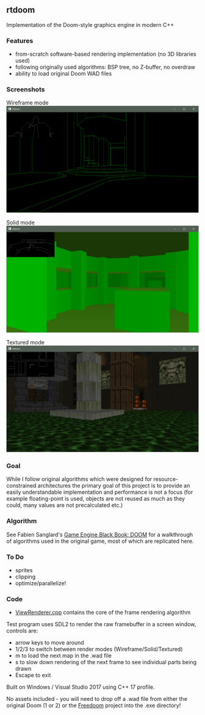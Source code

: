## rtdoom

Implementation of the Doom-style graphics engine in modern C++

### Features

* from-scratch software-based rendering implementation (no 3D libraries used)
* following originally used algorithms: BSP tree, no Z-buffer, no overdraw
* ability to load original Doom WAD files

### Screenshots

Wireframe mode
![screenshot](screen1.png)

Solid mode
![screenshot](screen2.png)

Textured mode
![screenshot](screen3.png)

### Goal

While I follow original algorithms which were designed for resource-constrained architectures
the primary goal of this project is to provide an easily understandable implementation and
performance is not a focus (for example floating-point is used, objects are not reused as much
as they could, many values are not precalculated etc.)

### Algorithm

See Fabien Sanglard's [Game Engine Black Book: DOOM](https://fabiensanglard.net/gebbdoom/) for a walkthrough
of algorithms used in the original game, most of which are replicated here.

### To Do

* sprites
* clipping
* optimize/parallelize!

### Code

* [ViewRenderer.cpp](rtdoom/ViewRenderer.cpp) contains the core of the frame rendering algorithm

Test program uses SDL2 to render the raw framebuffer in a screen window, controls are:
* arrow keys to move around
* 1/2/3 to switch between render modes (Wireframe/Solid/Textured)
* m to load the next map in the .wad file
* s to slow down rendering of the next frame to see individual parts being drawn
* Escape to exit

Built on Windows / Visual Studio 2017 using C++ 17 profile.

No assets included - you will need to drop off a .wad file from either the original Doom (1 or 2) or
the [Freedoom](https://freedoom.github.io/) project into the .exe directory!
